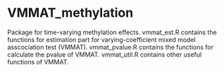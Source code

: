 # VMMAT_methylation
Package for time-varying methylation effects.
vmmat_est.R contains the functions for estimation part for varying-coefficient mixed model asscociation test (VMMAT). 
vmmat_pvalue.R contains the functions for calculate the pvalue of VMMAT.
vmmat_util.R contains other useful functions of VMMAT.

